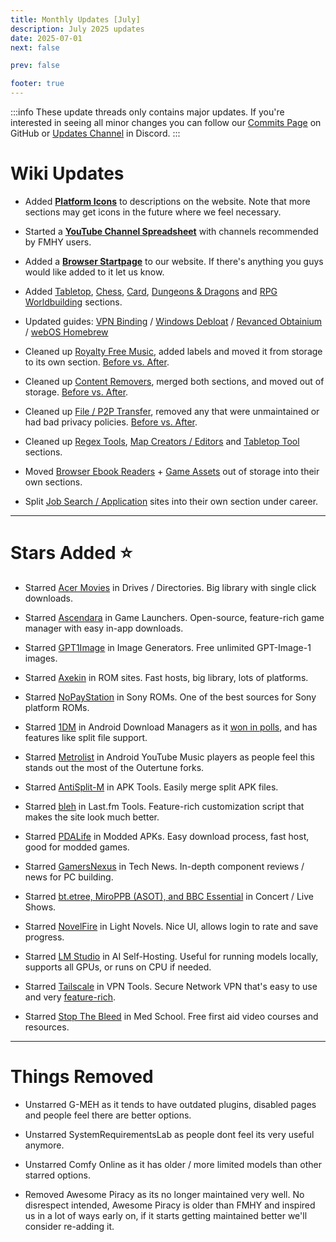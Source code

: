 ```yaml
---
title: Monthly Updates [July]
description: July 2025 updates
date: 2025-07-01
next: false

prev: false

footer: true
---
```


<Post authors="nbats"/>

:::info
These update threads only contains major updates. If you're interested
in seeing all minor changes you can follow our
[Commits Page](https://github.com/fmhy/FMHYedit/commits/main) on GitHub or
[Updates Channel](https://redd.it/17f8msf) in Discord.
:::


# Wiki Updates

- Added **[Platform Icons](https://i.ibb.co/PZdY4rBZ/image.png)** to descriptions on the website. Note that more sections may get icons in the future where we feel necessary.

- Started a **[YouTube Channel Spreadsheet](https://docs.google.com/spreadsheets/d/1xZm5BcQTYJx8sfSuqHExHtIOPtSfod8beHKtYzp8DxE/)** with channels recommended by FMHY users.

- Added a **[Browser Startpage](https://fmhy.net/startpage)** to our website. If there's anything you guys would like added to it let us know.

- Added [Tabletop](https://fmhy.net/gamingpiracyguide#tabletop-games), [Chess](https://fmhy.net/gamingpiracyguide#chess), [Card](https://fmhy.net/gamingpiracyguide#card-games), [Dungeons & Dragons](https://fmhy.net/edupiracyguide#dungeons-dragons) and [RPG Worldbuilding](https://fmhy.net/gaming-tools#rpg-worldbuilding) sections.

- Updated guides: [VPN Binding](https://fmhy.net/adblockvpnguide#vpn-tools) / [Windows Debloat](https://fmhy.net/system-tools#windows-isos) / [Revanced Obtainium](https://fmhy.net/android-iosguide#revanced-tools) / [webOS Homebrew](https://fmhy.net/videopiracyguide#smart-tv-firestick)

- Cleaned up [Royalty Free Music](https://fmhy.net/audiopiracyguide#royalty-free-music), added labels and moved it from storage to its own section. [Before vs. After](https://i.ibb.co/20Bb99zP/image.png).

- Cleaned up [Content Removers](https://fmhy.net/img-tools#content-removers), merged both sections, and moved out of storage. [Before vs. After](https://i.ibb.co/rnThdr5/Untitled.jpg).

- Cleaned up [File / P2P Transfer](https://fmhy.net/file-tools#file-transfer), removed any that were unmaintained or had bad privacy policies. [Before vs. After](https://i.ibb.co/GfK168jD/Untitled.jpg).

- Cleaned up [Regex Tools](https://fmhy.net/devtools#regex-tools), [Map Creators / Editors](https://fmhy.net/devtools#map-creators-editors) and [Tabletop Tool](https://fmhy.net/gaming-tools#tabletop-tools) sections.

- Moved [Browser Ebook Readers](https://fmhy.net/readingpiracyguide#browser-ebook-readers) + [Game Assets](https://fmhy.net/devtools#game-assets) out of storage into their own sections.

- Split [Job Search / Application](https://fmhy.net/miscguide#job-search-application) sites into their own section under career.

***

# Stars Added ⭐

- Starred [Acer Movies](https://fmhy.net/videopiracyguide#drives-directories) in Drives / Directories. Big library with single click downloads.

- Starred [Ascendara](https://fmhy.net/gaming-tools#game-launchers) in Game Launchers. Open-source, feature-rich game manager with easy in-app downloads.

- Starred [GPT1Image](https://fmhy.net/ai#image-generation) in Image Generators. Free unlimited GPT-Image-1 images.

- Starred [Axekin](https://fmhy.net/gamingpiracyguide#rom-sites) in ROM sites. Fast hosts, big library, lots of platforms.

- Starred [NoPayStation](https://nopaystation.com/) in Sony ROMs. One of the best sources for Sony platform ROMs.

- Starred [1DM](https://fmhy.net/android-iosguide#android-file-tools) in Android Download Managers as it [won in polls](https://i.ibb.co/zh2BKZ0z/image.png), and has features like split file support.

- Starred [Metrolist](https://fmhy.net/android-iosguide#youtube-music) in Android YouTube Music players as people feel this stands out the most of the Outertune forks.

- Starred [AntiSplit-M](https://fmhy.net/android-iosguide#apk-tools) in APK Tools. Easily merge split APK files.

- Starred [bleh](https://fmhy.net/audiopiracyguide#last-fm-tools) in Last.fm Tools. Feature-rich customization script that makes the site look much better.

- Starred [PDALife](https://fmhy.net/android-iosguide#modded-apks) in Modded APKs. Easy download process, fast host, good for modded games.

- Starred [GamersNexus](https://fmhy.net/miscguide#tech-news) in Tech News. In-depth component reviews / news for PC building.

- Starred [bt.etree, MiroPPB (ASOT), and BBC Essential](https://fmhy.net/audiopiracyguide#concerts-live-shows) in Concert / Live Shows. 

- Starred [NovelFire](https://fmhy.net/readingpiracyguide#light-novels) in Light Novels. Nice UI, allows login to rate and save progress.

- Starred [LM Studio](https://fmhy.net/ai#self-hosting-tools) in AI Self-Hosting. Useful for running models locally, supports all GPUs, or runs on CPU if needed. 

- Starred [Tailscale](https://fmhy.net/adblockvpnguide#vpn-tools) in VPN Tools. Secure Network VPN that's easy to use and very [feature-rich](https://i.ibb.co/ZRhQBNtX/image.png).

- Starred [Stop The Bleed](https://fmhy.net/edupiracyguide#med-school) in Med School. Free first aid video courses and resources.

***
 
# Things Removed

- Unstarred G-MEH as it tends to have outdated plugins, disabled pages and people feel there are better options.

- Unstarred SystemRequirementsLab as people dont feel its very useful anymore.

- Unstarred Comfy Online as it has older / more limited models than other starred options.

- Removed Awesome Piracy as its no longer maintained very well. No disrespect intended, Awesome Piracy is older than FMHY and inspired us in a lot of ways early on, if it starts getting maintained better we'll consider re-adding it.
